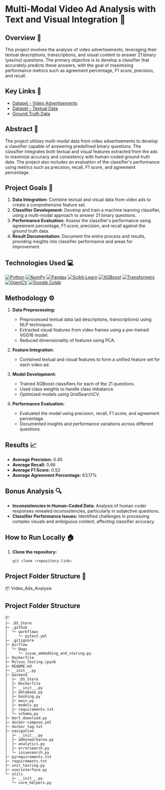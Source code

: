 # Multi-Modal Video Ad Analysis with Text and Visual Integration :movie_camera:

## Overview :memo:

This project involves the analysis of video advertisements, leveraging their textual descriptions, transcriptions, and visual content to answer 21 binary (yes/no) questions. The primary objective is to develop a classifier that accurately predicts these answers, with the goal of maximizing performance metrics such as agreement percentage, F1 score, precision, and recall.

## Key Links :link:

- [Dataset - Video Advertisements](https://drive.google.com/file/d/1BJVwi50dBI6RoJKxWtqW0tU5O1FxxRsS/view?usp=share_link)
- [Dataset - Textual Data](https://drive.google.com/file/d/1TwOVtvxwpJD6toYh7bC2KKkJZDYP4Xd4/view?usp=share_link)
- [Ground Truth Data](https://docs.google.com/spreadsheets/d/1sXqrdNDuSuvF6MJw_MGMGFakcYkW-0XK/edit?usp=share_link)

## Abstract :notebook_with_decorative_cover:

The project utilizes multi-modal data from video advertisements to develop a classifier capable of answering predefined binary questions. The classifier integrates both textual and visual features extracted from the ads to maximize accuracy and consistency with human-coded ground truth data. The project also includes an evaluation of the classifier's performance using metrics such as precision, recall, F1 score, and agreement percentage.

## Project Goals :dart:

1. **Data Integration:** Combine textual and visual data from video ads to create a comprehensive feature set.
2. **Classifier Development:** Develop and train a machine learning classifier, using a multi-modal approach to answer 21 binary questions.
3. **Performance Evaluation:** Assess the classifier's performance using agreement percentage, F1 score, precision, and recall against the ground truth data.
4. **Result Documentation:** Document the entire process and results, providing insights into classifier performance and areas for improvement.

## Technologies Used :computer:

[![Python](https://img.shields.io/badge/Python-3776AB?style=for-the-badge&logo=python&logoColor=white)](https://www.python.org/)
[![NumPy](https://img.shields.io/badge/Numpy-777BB4?style=for-the-badge&logo=numpy&logoColor=white)](https://numpy.org/)
[![Pandas](https://img.shields.io/badge/Pandas-150458?style=for-the-badge&logo=pandas&logoColor=white)](https://pandas.pydata.org/)
[![Scikit-Learn](https://img.shields.io/badge/Scikit--Learn-F7931E?style=for-the-badge&logo=scikit-learn&logoColor=white)](https://scikit-learn.org/)
[![XGBoost](https://img.shields.io/badge/XGBoost-FF6600?style=for-the-badge&logo=xgboost&logoColor=white)](https://xgboost.readthedocs.io/)
[![Transformers](https://img.shields.io/badge/Transformers-007ACC?style=for-the-badge&logo=transformers&logoColor=white)](https://huggingface.co/transformers/)
[![OpenCV](https://img.shields.io/badge/OpenCV-5C3EE8?style=for-the-badge&logo=opencv&logoColor=white)](https://opencv.org/)
[![Google Colab](https://img.shields.io/badge/Google_Colab-F9AB00?style=for-the-badge&logo=google-colab&logoColor=white)](https://colab.research.google.com/)

## Methodology :gear:

1. **Data Preprocessing:**
   - Preprocessed textual data (ad descriptions, transcriptions) using NLP techniques.
   - Extracted visual features from video frames using a pre-trained VGG16 model.
   - Reduced dimensionality of features using PCA.

2. **Feature Integration:**
   - Combined textual and visual features to form a unified feature set for each video ad.

3. **Model Development:**
   - Trained XGBoost classifiers for each of the 21 questions.
   - Used class weights to handle class imbalance.
   - Optimized models using GridSearchCV.

4. **Performance Evaluation:**
   - Evaluated the model using precision, recall, F1 score, and agreement percentage.
   - Documented insights and performance variations across different questions.

## Results :chart_with_upwards_trend:

- **Average Precision:** 0.45
- **Average Recall:** 0.66
- **Average F1 Score:** 0.52
- **Average Agreement Percentage:** 63.17%

## Bonus Analysis :mag:

- **Inconsistencies in Human-Coded Data:** Analysis of human coder responses revealed inconsistencies, particularly in subjective questions.
- **Classifier Performance Issues:** Identified challenges in processing complex visuals and ambiguous content, affecting classifier accuracy.

## How to Run Locally :house:

1. **Clone the repository:**
   ```bash
   git clone <repository-link>

   
## Project Folder Structure :file_folder:
📦 Video_Ads_Analysis
## Project Folder Structure

```
📦 
├─ .DS_Store
├─ .github
│  └─ workflows
│     └─ pytest.yml
├─ .gitignore
├─ Airflow
│  └─ Dags
│     └─ issue_embedding_and_storing.py
├─ Dockerfile
├─ Milvus_Testing.ipynb
├─ README.md
├─ __init__.py
├─ backend
│  ├─ .DS_Store
│  ├─ Dockerfile
│  ├─ __init__.py
│  ├─ database.py
│  ├─ hashing.py
│  ├─ main.py
│  ├─ models.py
│  ├─ requirements.txt
│  └─ schema.py
├─ bert_download.py
├─ docker-compose.yml
├─ docker_tag.txt
├─ navigation
│  ├─ __init__.py
│  ├─ adminworkarea.py
│  ├─ analytics.py
│  ├─ errorsearch.py
│  └─ issuesearch.py
├─ pyrequirements.txt
├─ requirements.txt
├─ unit_testing.py
├─ userinterface.py
└─ utils
   ├─ __init__.py
   └─ core_helpers.py
```
